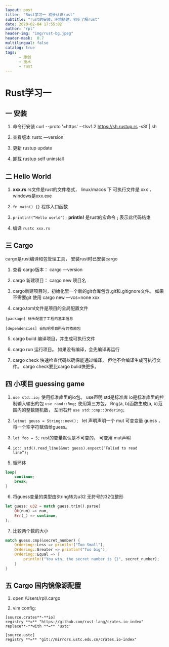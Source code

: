 ```yaml
---
layout: post
title:  "Rust学习一 初步认识rust"
subtitle: "rust的安装，环境搭建，初步了解rust"
date: 2020-02-04 17:55:02
author: "rpl"
header-img: "img/rust-bg.jpeg"
header-mask:  0.7
multilingual: false
catalog: true
tags:
      - 原创
      - 技术
      - rust
---
```


# Rust学习一


##  一 安装

1. 命令行安装 curl --proto '=https' --tlsv1.2 https://sh.rustup.rs -sSf \| sh

2. 查看版本 rustc —version

3. 更新 rustup update

4. 卸载 rustup self uninstall



## 二 Hello World



1. **xxx.rs** rs文件是rust的文件格式， linux/macos 下 可执行文件是 xxx ， windows是xxx.exe  

2. `fn main() {}`  程序入口函数

3. `println!(“Hello world”);` **println!** 是rust的宏命令  **;** 表示此代码结束

4. 编译 `rustc xxx.rs` 



## 三 Cargo

cargo是rust编译和包管理工具， 安装rust时已安装cargo

1. 查看 cargo版本： cargo —version

2. cargo 新建项目： cargo new 项目名 

3. cargo新建项目时，初始化里一个新的git仓库包含.git和.gitignore文件。 如果不需要git 使用 cargo new —vcs=none xxx

4. cargo.toml文件是项目的全局配置文件
```text
[package] 标头配置了工程的基本信息

[dependencies] 会指明项目所有的依赖包
```
5. cargo build 编译项目，并生成可执行文件

6. cargo run 运行项目。 如果没有编译，会先编译再运行

7. cargo check 快速检查代码以确保能通过编译， 但他不会编译生成可执行文件。 cargo check要比cargo bulid快更多。



## 四 小项目 guessing game

1. `use std::io;`  使用标准库里的io包。 use声明 std是标准库 io是标准库里的控制输入输出的包
    `use rand::Rng;`  使用第三方包， Rng(a, b)函数生成[a, b)范围内的整数随机数， 左闭右开
    `use std::cmp::Ordering;` 

2. `letmut geuss = String::new(); `  let 声明声明一个 mut 可变变量 guess ， 将一个空字符赋值给guess。 
3. `let foo = 5;`  rust的变量默认是不可变的， 可变用 mut声明
4.  <code>io:: std().read_line(&mut guess).expect(“Falied to read line”);</code>

5. 循环体
```rust
loop{ 
	continue; 
	break; 
}
```

6. 将guess变量的类型由String转为u32 无符号的32位整形

```rust
let guess: u32 = match guess.trim().parse(
	Ok(num) => num,
	Err(_) => continue,
); 
````

7. 比较两个数的大小

```rust
match guess.cmp(&secret_number) {
	Ordering::Less => println!("Too Small"),
	Ordering::Greater => println!("Too big"),
	Ordering::Equal => {
    	println!("You win, the secret number is {}", secret_number);
    }
} 
```



## 五 Cargo 国内镜像源配置

1. open /Users/rpl/.cargo

2. vim config: 

```vim
[source.crates**-**io]
registry **=** "https://github.com/rust-lang/crates.io-index"
replace**-**with **=** 'ustc'

[source.ustc]
registry **=** "git://mirrors.ustc.edu.cn/crates.io-index"
```




